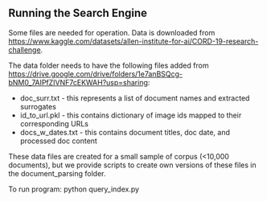 ## Running the Search Engine

Some files are needed for operation. Data is downloaded from https://www.kaggle.com/datasets/allen-institute-for-ai/CORD-19-research-challenge. 

The data folder needs to have the following files added from https://drive.google.com/drive/folders/1e7anBSQcg-bNM0_7AIPfZIVNF7cEKWAH?usp=sharing:
* doc_surr.txt - this represents a list of document names and extracted surrogates
* id_to_url.pkl - this contains dictionary of image ids mapped to their corresponding URLs
* docs_w_dates.txt - this contains document titles, doc date, and processed doc content

These data files are created for a small sample of corpus (<10,000 documents), but we provide scripts to create own versions of these files in the document_parsing folder.

To run program: python query_index.py 
